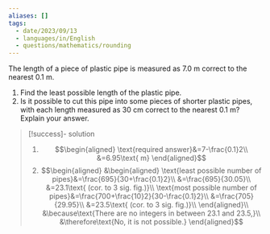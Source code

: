 ```yaml
---
aliases: []
tags:
  - date/2023/09/13
  - languages/in/English
  - questions/mathematics/rounding
---
```


The length of a piece of plastic pipe is measured as 7.0 m correct to the nearest 0.1 m.

1. Find the least possible length of the plastic pipe.
2. Is it possible to cut this pipe into some pieces of shorter plastic pipes, with each length measured as 30 cm correct to the nearest 0.1 m? Explain your answer.

> [!success]- solution
>
> 1. <span></span> $$\begin{aligned}
\text{required answer}&=7-\frac{0.1}2\\
&=6.95\text{ m}
\end{aligned}$$
> 2. <span></span> $$\begin{aligned}
&\begin{aligned}
\text{least possible number of pipes}&=\frac{695}{30+\frac{0.1}2}\\
&=\frac{695}{30.05}\\
&=23.1\text{ (cor. to 3 sig. fig.)}\\
\text{most possible number of pipes}&=\frac{700+\frac{10}2}{30-\frac{0.1}2}\\
&=\frac{705}{29.95}\\
&=23.5\text{ (cor. to 3 sig. fig.)}\\
\end{aligned}\\
&\because\text{There are no integers in between 23.1 and 23.5,}\\
&\therefore\text{No, it is not possible.}
\end{aligned}$$
